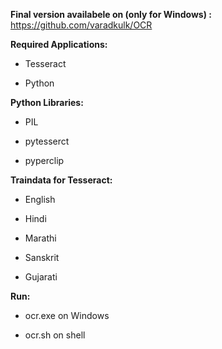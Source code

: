 **Final version availabele on (only for Windows) :**
https://github.com/varadkulk/OCR

**Required Applications:**

* Tesseract

* Python

**Python Libraries:**

* PIL

* pytesserct

* pyperclip

**Traindata for Tesseract:**
* English

* Hindi

* Marathi

* Sanskrit

* Gujarati

**Run:** 

* ocr.exe on Windows

* ocr.sh on shell
